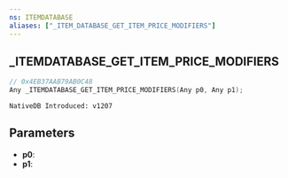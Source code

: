 ```yaml
---
ns: ITEMDATABASE
aliases: ["_ITEM_DATABASE_GET_ITEM_PRICE_MODIFIERS"]
---
```

## _ITEMDATABASE_GET_ITEM_PRICE_MODIFIERS

```c
// 0x4EB37AAB79AB0C48
Any _ITEMDATABASE_GET_ITEM_PRICE_MODIFIERS(Any p0, Any p1);
```

```
NativeDB Introduced: v1207
```

## Parameters
* **p0**:
* **p1**:
